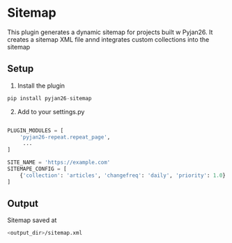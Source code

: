 # Sitemap

This plugin generates a dynamic sitemap for projects built w Pyjan26.
It creates a sitemap XML file annd integrates custom collections into the sitemap

## Setup

1. Install the plugin
```python
pip install pyjan26-sitemap
```

2. Add to your settings.py

```python

PLUGIN_MODULES = [
    'pyjan26-repeat.repeat_page',
     ...
]

SITE_NAME = 'https://example.com'
SITEMAPE_CONFIG = [
	{'collection': 'articles', 'changefreq': 'daily', 'priority': 1.0}
] 
```

## Output

Sitemap saved at
```bash
<output_dir>/sitemap.xml
```


